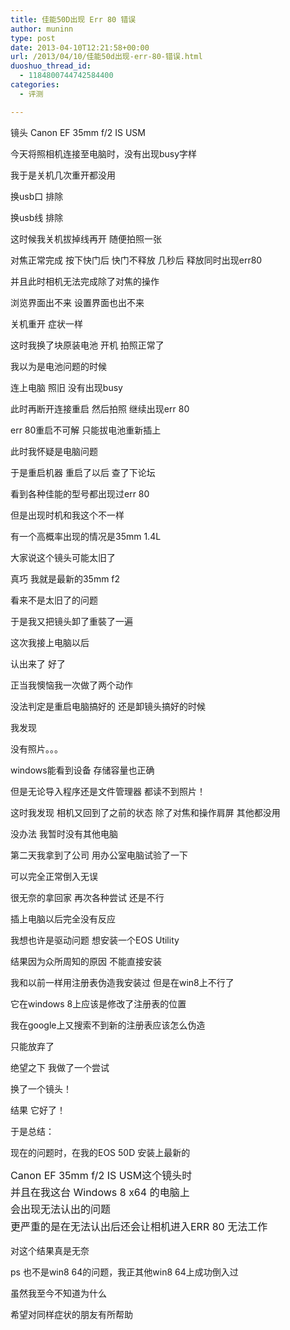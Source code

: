 ```yaml
---
title: 佳能50D出现 Err 80 错误
author: muninn
type: post
date: 2013-04-10T12:21:58+00:00
url: /2013/04/10/佳能50d出现-err-80-错误.html
duoshuo_thread_id:
  - 1184800744742584400
categories:
  - 评测

---
```

镜头 Canon EF 35mm f/2 IS USM

今天将照相机连接至电脑时，没有出现busy字样
  
我于是关机几次重开都没用
  
换usb口 排除
  
换usb线 排除
  
这时候我关机拔掉线再开 随便拍照一张
  
对焦正常完成 按下快门后 快门不释放 几秒后 释放同时出现err80
  
并且此时相机无法完成除了对焦的操作
  
浏览界面出不来 设置界面也出不来
  
关机重开 症状一样

这时我换了块原装电池 开机 拍照正常了
  
我以为是电池问题的时候
  
连上电脑 照旧 没有出现busy
  
此时再断开连接重启 然后拍照 继续出现err 80
  
err 80重启不可解 只能拔电池重新插上

此时我怀疑是电脑问题
  
于是重启机器 重启了以后 查了下论坛
  
看到各种佳能的型号都出现过err 80
  
但是出现时机和我这个不一样
  
有一个高概率出现的情况是35mm 1.4L
  
大家说这个镜头可能太旧了

真巧 我就是最新的35mm f2
  
看来不是太旧了的问题
  
于是我又把镜头卸了重裝了一遍

这次我接上电脑以后
  
认出来了 好了
  
正当我懊恼我一次做了两个动作
  
没法判定是重启电脑搞好的 还是卸镜头搞好的时候
  
我发现
  
没有照片。。。
  
windows能看到设备 存储容量也正确
  
但是无论导入程序还是文件管理器 都读不到照片！
  
这时我发现 相机又回到了之前的状态 除了对焦和操作肩屏 其他都没用

没办法 我暂时没有其他电脑
  
第二天我拿到了公司 用办公室电脑试验了一下
  
可以完全正常倒入无误

很无奈的拿回家 再次各种尝试 还是不行
  
插上电脑以后完全没有反应
  
我想也许是驱动问题 想安装一个EOS Utility
  
结果因为众所周知的原因 不能直接安装
  
我和以前一样用注册表伪造我安装过 但是在win8上不行了
  
它在windows 8上应该是修改了注册表的位置
  
我在google上又搜索不到新的注册表应该怎么伪造
  
只能放弃了

绝望之下 我做了一个尝试
  
换了一个镜头！
  
结果 它好了！

于是总结：

现在的问题时，在我的EOS 50D 安装上最新的
  
<span style="line-height: 1.714285714; font-size: 1rem;">Canon EF 35mm f/2 IS USM这个镜头时<br /> 并且在我这台 Windows 8 x64 的电脑上<br /> 会出现无法认出的问题<br /> 更严重的是在无法认出后还会让相机进入ERR 80 无法工作</span>

对这个结果真是无奈
  
ps 也不是win8 64的问题，我正其他win8 64上成功倒入过

虽然我至今不知道为什么
  
希望对同样症状的朋友有所帮助